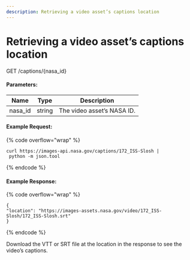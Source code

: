 ```yaml
---
description: Retrieving a video asset’s captions location
---
```


# Retrieving a video asset’s captions location

GET /captions/{nasa\_id}

#### Parameters:

| Name     | Type   | Description                |
| -------- | ------ | -------------------------- |
| nasa\_id | string | The video asset’s NASA ID. |

#### Example Request:

{% code overflow="wrap" %}
```markup
curl https://images-api.nasa.gov/captions/172_ISS-Slosh |
 python -m json.tool
```
{% endcode %}

#### Example Response:

{% code overflow="wrap" %}
```markup
{
"location": "https://images-assets.nasa.gov/video/172_ISS-Slosh/172_ISS-Slosh.srt"
}
```
{% endcode %}

Download the VTT or SRT file at the location in the response to see the video’s captions.

